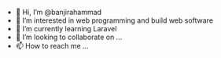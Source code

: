 - 👋 Hi, I’m @banjirahammad
- 👀 I’m interested in web programming and build web software
- 🌱 I’m currently learning Laravel
- 💞️ I’m looking to collaborate on ...
- 📫 How to reach me ...

<!---
banjirahammad/banjirahammad is a ✨ special ✨ repository because its `README.md` (this file) appears on your GitHub profile.
You can click the Preview link to take a look at your changes.
--->
